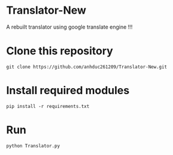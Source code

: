 # Translator-New
A rebuilt translator using google translate engine !!!

# Clone this repository
`git clone https://github.com/anhduc261209/Translator-New.git`

# Install required modules
`pip install -r requirements.txt`

# Run
`python Translator.py`
